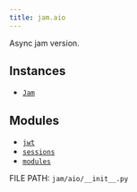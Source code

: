 ```yaml
---
title: jam.aio
---
```


Async jam version.

## Instances

* [`Jam`](aio/jam.md)

## Modules

* [`jwt`](aio/jwt.md)
* [`sessions`](aio/sessions.md)
* [`modules`](aio/modules.md)

FILE PATH: `jam/aio/__init__.py`
